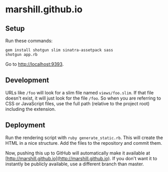 marshill.github.io
==================

## Setup

Run these commands:

    gem install shotgun slim sinatra-assetpack sass
    shotgun app.rb

Go to [http://localhost:9393](http://localhost:9393).

## Development

URLs like `/foo` will look for a slim file named `views/foo.slim`. If that file
doesn't exist, it will just look for the file `/foo`. So when you are referring
to CSS or JavaScript files, use the full path (relative to the project root) including the
extension.

## Deployment

Run the rendering script with `ruby generate_static.rb`. This will create the
HTML in a nice structure. Add the files to the repository and commit them.

Now, pushing this up to GitHub will automatically make it available at
[http://marshill.github.io](http://marshill.github.io).
If you don't want it to instantly be publicly available, use a different branch
than master.
